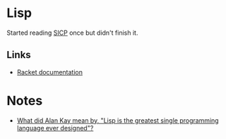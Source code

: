 # Lisp
Started reading [SICP](http://sarabander.github.io/sicp/html/index.xhtml) once but didn't finish it. 

## Links
- [Racket documentation](file:///Users/nikivi/Library/Racket/6.10/doc/index.html)

# Notes
- [What did Alan Kay mean by, "Lisp is the greatest single programming language ever designed"?](https://www.quora.com/What-did-Alan-Kay-mean-by-Lisp-is-the-greatest-single-programming-language-ever-designed/answer/Alan-Kay-11)